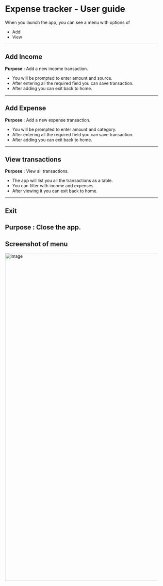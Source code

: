 # Expense tracker - User guide

When you launch the app, you can see a menu with options of 
- Add
- View

---

## Add Income
**Purpose :** Add a new income transaction.
- You will be prompted to enter amount and source.
- After entering all the required field you can save transaction.
- After adding you can exit back to home.
---

## Add Expense
**Purpose :** Add a new expense transaction.
- You will be prompted to enter amount and category.
- After entering all the required field you can save transaction.
- After adding you can exit back to home.
---
## View transactions
**Purpose :** View all transactions.
- The app will list you all the transactions as a table.
- You can filter with income and expenses.
- After viewing it you can exit back to home.

---
## Exit
**Purpose :** Close the app.
---
## Screenshot of menu
<img width="1919" height="1079" alt="image" src="https://github.com/user-attachments/assets/b9a0e958-d0fa-44cc-91f6-810c6d0ab847" />

